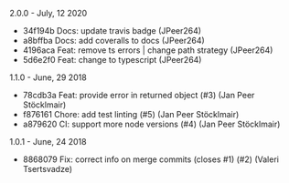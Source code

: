 2.0.0 - July, 12 2020

* 34f194b Docs: update travis badge (JPeer264)
* a8bffba Docs: add coveralls to docs (JPeer264)
* 4196aca Feat: remove ts errors | change path strategy (JPeer264)
* 5d6e2f0 Feat: change to typescript (JPeer264)

1.1.0 - June, 29 2018

* 78cdb3a Feat: provide error in returned object (#3) (Jan Peer Stöcklmair)
* f876161 Chore: add test linting (#5) (Jan Peer Stöcklmair)
* a879620 CI: support more node versions (#4) (Jan Peer Stöcklmair)

1.0.1 - June, 24 2018

* 8868079 Fix: correct info on merge commits (closes #1) (#2) (Valeri Tsertsvadze)

